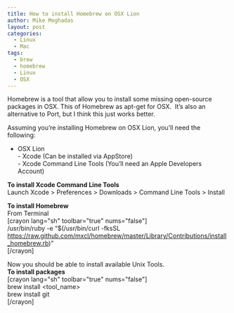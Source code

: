 ```yaml
---
title: How to install Homebrew on OSX Lion
author: Mike Moghadas
layout: post
categories:
  - Linux
  - Mac
tags:
  - brew
  - homebrew
  - Linux
  - OSX
---
```

Homebrew is a tool that allow you to install some missing open-source packages in OSX. This of Homebrew as apt-get for OSX.  It&#8217;s also an alternative to Port, but I think this just works better.

Assuming you&#8217;re installing Homebrew on OSX Lion, you&#8217;ll need the following:

- OSX Lion  
- Xcode (Can be installed via AppStore)  
- Xcode Command Line Tools (You&#8217;ll need an Apple Developers Account)

<!--more-->

**To install Xcode Command Line Tools**  
Launch Xcode > Preferences > Downloads > Command Line Tools > Install

**To install Homebrew**  
From Terminal  
[crayon lang="sh" toolbar="true" nums="false"]  
/usr/bin/ruby -e &#8220;$(/usr/bin/curl -fksSL https://raw.github.com/mxcl/homebrew/master/Library/Contributions/install_homebrew.rb)&#8221;  
[/crayon]

Now you should be able to install available Unix Tools.  
**To install packages**  
[crayon lang="sh" toolbar="true" nums="false"]  
brew install <tool_name>  
brew install git  
[/crayon]
